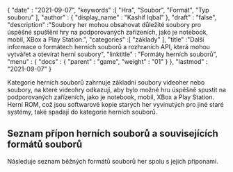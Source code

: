 {
  "date" : "2021-09-07",
  "keywords" :[ "Hra", "Soubor", "Formát", "Typ souboru" ],
  "author" : {
    "display_name" : "Kashif Iqbal"
},
  "draft" : "false",
  "description" :"Soubory her mohou obsahovat důležité soubory pro úspěšné spuštění hry na podporovaných zařízeních, jako je notebook, mobil, XBox a Play Station.",
  "categories" :[ "základy" ],
  "title" :"Další informace o formátech herních souborů a rozhraních API, která mohou vytvářet a otevírat herní soubory",
  "linktitle" : "Formáty herních souborů",
  "menu" : {
    "docs" : {
      "parent" : "game",
      "weight" : "01"
}
},
  "lastmod" : "2021-09-07"
}

Kategorie herních souborů zahrnuje základní soubory videoher nebo soubory, na které videohry odkazují, aby bylo možné hru úspěšně spustit na podporovaných zařízeních, jako je notebook, mobil, XBox a Play Station.
Herní ROM, což jsou softwarové kopie starých her vyvinutých pro jiné staré systémy, také spadají do kategorie herních souborů.



## Seznam přípon herních souborů a souvisejících formátů souborů
Následuje seznam běžných formátů souborů her spolu s jejich příponami.

